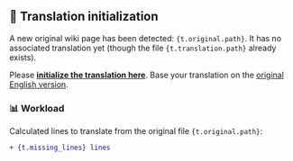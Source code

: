 ## :page_facing_up: Translation initialization
A new original wiki page has been detected: `{t.original.path}`. It has no associated translation yet (though the file `{t.translation.path}` already exists).

Please **[initialize the translation here](<{translation_url}>)**. Base your translation on the [original English version](<{original_url}>).

### :bar_chart: Workload

Calculated lines to translate from the original file `{t.original.path}`:

```diff
+ {t.missing_lines} lines
```
